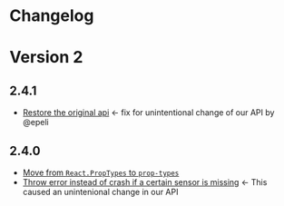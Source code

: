 # Changelog

# Version 2

## 2.4.1
- [Restore the original api](https://github.com/react-native-sensors/react-native-sensors/pull/36) <- fix for unintentional change of our API by @epeli

## 2.4.0

- [Move from `React.PropTypes` to `prop-types`](https://github.com/react-native-sensors/react-native-sensors/pull/33)
- [Throw error instead of crash if a certain sensor is missing](https://github.com/react-native-sensors/react-native-sensors/pull/32) <- This caused an unintenional change in our API
